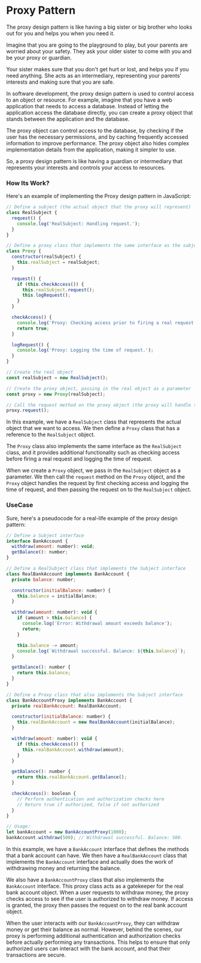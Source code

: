 # Proxy Pattern

The proxy design pattern is like having a big sister or big brother who looks out for you and helps you when you need it. 

Imagine that you are going to the playground to play, but your parents are worried about your safety. They ask your older sister to come with you and be your proxy or guardian. 

Your sister makes sure that you don't get hurt or lost, and helps you if you need anything. She acts as an intermediary, representing your parents' interests and making sure that you are safe.

In software development, the proxy design pattern is used to control access to an object or resource. For example, imagine that you have a web application that needs to access a database. Instead of letting the application access the database directly, you can create a proxy object that stands between the application and the database.

The proxy object can control access to the database, by checking if the user has the necessary permissions, and by caching frequently accessed information to improve performance. The proxy object also hides complex implementation details from the application, making it simpler to use.

So, a proxy design pattern is like having a guardian or intermediary that represents your interests and controls your access to resources.


### How Its Work?

Here's an example of implementing the Proxy design pattern in JavaScript:

```javascript
// Define a subject (the actual object that the proxy will represent)
class RealSubject {
  request() {
    console.log('RealSubject: Handling request.');
  }
}

// Define a proxy class that implements the same interface as the subject
class Proxy {
  constructor(realSubject) {
    this.realSubject = realSubject;
  }

  request() {
    if (this.checkAccess()) {
      this.realSubject.request();
      this.logRequest();
    }
  }

  checkAccess() {
    console.log('Proxy: Checking access prior to firing a real request.');
    return true;
  }

  logRequest() {
    console.log('Proxy: Logging the time of request.');
  }
}

// Create the real object
const realSubject = new RealSubject();

// Create the proxy object, passing in the real object as a parameter
const proxy = new Proxy(realSubject);

// Call the request method on the proxy object (the proxy will handle the request)
proxy.request();
```

In this example, we have a `RealSubject` class that represents the actual object that we want to access. We then define a `Proxy` class that has a reference to the `RealSubject` object.

The `Proxy` class also implements the same interface as the `RealSubject` class, and it provides additional functionality such as checking access before firing a real request and logging the time of request.

When we create a `Proxy` object, we pass in the `RealSubject` object as a parameter. We then call the `request` method on the `Proxy` object, and the `Proxy` object handles the request by first checking access and logging the time of request, and then passing the request on to the `RealSubject` object.




### UseCase


Sure, here's a pseudocode for a real-life example of the proxy design pattern:

```javascript
// Define a Subject interface
interface BankAccount {
  withdraw(amount: number): void;
  getBalance(): number;
}

// Define a RealSubject class that implements the Subject interface
class RealBankAccount implements BankAccount {
  private balance: number;

  constructor(initialBalance: number) {
    this.balance = initialBalance;
  }

  withdraw(amount: number): void {
    if (amount > this.balance) {
      console.log('Error: Withdrawal amount exceeds balance');
      return;
    }

    this.balance -= amount;
    console.log(`Withdrawal successful. Balance: ${this.balance}`);
  }

  getBalance(): number {
    return this.balance;
  }
}

// Define a Proxy class that also implements the Subject interface
class BankAccountProxy implements BankAccount {
  private realBankAccount: RealBankAccount;

  constructor(initialBalance: number) {
    this.realBankAccount = new RealBankAccount(initialBalance);
  }

  withdraw(amount: number): void {
    if (this.checkAccess()) {
      this.realBankAccount.withdraw(amount);
    }
  }

  getBalance(): number {
    return this.realBankAccount.getBalance();
  }

  checkAccess(): boolean {
    // Perform authentication and authorization checks here
    // Return true if authorized, false if not authorized
  }
}

// Usage:
let bankAccount = new BankAccountProxy(1000);
bankAccount.withdraw(500); // Withdrawal successful. Balance: 500.
```

In this example, we have a `BankAccount` interface that defines the methods that a bank account can have. We then have a `RealBankAccount` class that implements the `BankAccount` interface and actually does the work of withdrawing money and returning the balance.

We also have a `BankAccountProxy` class that also implements the `BankAccount` interface. This proxy class acts as a gatekeeper for the real bank account object. When a user requests to withdraw money, the proxy checks access to see if the user is authorized to withdraw money. If access is granted, the proxy then passes the request on to the real bank account object.

When the user interacts with our `BankAccountProxy`, they can withdraw money or get their balance as normal. However, behind the scenes, our proxy is performing additional authentication and authorization checks before actually performing any transactions. This helps to ensure that only authorized users can interact with the bank account, and that their transactions are secure.
